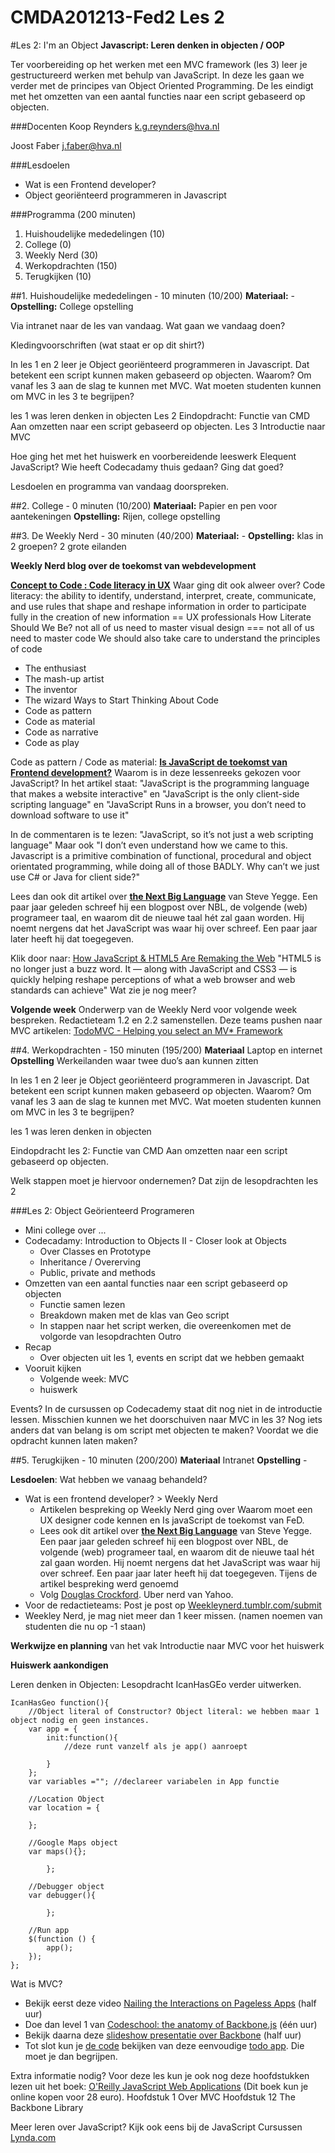CMDA201213-Fed2 Les 2
=====================

#Les 2: I'm an Object
**Javascript: Leren denken in objecten / OOP**

Ter voorbereiding op het werken met een MVC framework (les 3) leer je gestructureerd werken met behulp van JavaScript. In deze les gaan we verder met de principes van Object Oriented Programming. De les eindigt met het omzetten van een aantal functies naar een script gebaseerd op objecten.

###Docenten
Koop Reynders k.g.reynders@hva.nl 

Joost Faber j.faber@hva.nl

###Lesdoelen
* Wat is een Frontend developer?
* Object georiënteerd programmeren in Javascript

###Programma (200 minuten)
1. Huishoudelijke mededelingen (10) 
2. College (0)
3. Weekly Nerd (30) 
4. Werkopdrachten (150)
5. Terugkijken (10) 


##1. Huishoudelijke mededelingen - 10 minuten (10/200)
**Materiaal:** - 
**Opstelling:** College opstelling

Via intranet naar de les van vandaag.
Wat gaan we vandaag doen?

Kledingvoorschriften (wat staat er op dit shirt?)

In les 1 en 2 leer je Object georiënteerd programmeren in Javascript.  Dat betekent een script kunnen maken gebaseerd op objecten.
Waarom? Om vanaf les 3 aan de slag te kunnen met MVC. Wat moeten studenten kunnen om MVC in les 3 te begrijpen? 

les 1 was leren denken in objecten
Les 2 Eindopdracht: Functie van CMD Aan omzetten naar een script gebaseerd op objecten.
Les 3 Introductie naar MVC

Hoe ging het met het huiswerk en voorbereidende leeswerk Elequent JavaScript?
Wie heeft Codecadamy thuis gedaan? Ging dat goed?

Lesdoelen en programma van vandaag doorspreken.


##2. College - 0 minuten (10/200)
**Materiaal:** Papier en pen voor aantekeningen
**Opstelling:** Rijen, college opstelling


##3. De Weekly Nerd - 30 minuten (40/200)
**Materiaal:** -
**Opstelling:** klas in 2 groepen? 2 grote eilanden

**Weekly Nerd blog over de toekomst van webdevelopment**

**[Concept to Code : Code literacy in UX](http://uxmag.com/articles/concept-to-code)**
Waar ging dit ook alweer over?
Code literacy: the ability to identify, understand, interpret, create, communicate, and use rules that shape and reshape information in order to participate fully in the creation of new information == UX professionals
How Literate Should We Be?
not all of us need to master visual design === not all of us need to master code
We should also take care to understand the principles of code
- The enthusiast
- The mash-up artist
- The inventor
- The wizard
Ways to Start Thinking About Code
- Code as pattern
- Code as material
- Code as narrative
- Code as play

Code as pattern / Code as material:
**[Is JavaScript de toekomst van Frontend development?](http://mashable.com/2012/11/12/javascript/)** Waarom is in deze lessenreeks gekozen voor JavaScript? 
In het artikel staat: "JavaScript is the programming language that makes a website interactive"
en "JavaScript is the only client-side scripting language"
en "JavaScript Runs in a browser, you don’t need to download software to use it"

In de commentaren is te lezen: "JavaScript, so it’s not just a web scripting language"
Maar ook "I don’t even understand how we came to this. Javascript is a primitive combination of functional, procedural and object orientated programming, while doing all of those BADLY. Why can’t we just use C# or Java for client side?"

Lees dan ook dit artikel over [**the Next Big Language**](http://steve-yegge.blogspot.nl/2007/02/next-big-language.html) van Steve Yegge. Een paar jaar geleden schreef hij een blogpost over NBL, de volgende (web) programeer taal, en waarom dit de nieuwe taal hét zal gaan worden. Hij noemt nergens dat het JavaScript was waar hij over schreef. Een paar jaar later heeft hij dat toegegeven.

Klik door naar: [How JavaScript & HTML5 Are Remaking the Web](http://mashable.com/2011/03/17/javascript-html5/)
 "HTML5 is no longer just a buzz word. It — along with JavaScript and CSS3 — is quickly helping reshape perceptions of what a web browser and web standards can achieve"
Wat zie je nog meer?



**Volgende week**
Onderwerp van de Weekly Nerd voor volgende week bespreken. 
Redactieteam 1.2 en 2.2 samenstellen. Deze teams pushen naar MVC artikelen: [TodoMVC - Helping you select an MV* Framework](http://addyosmani.github.com/todomvc/)


##4. Werkopdrachten - 150 minuten (195/200)
**Materiaal** Laptop en internet
**Opstelling** Werkeilanden waar twee duo’s aan kunnen zitten


In les 1 en 2 leer je Object georiënteerd programmeren in Javascript.  Dat betekent een script kunnen maken gebaseerd op objecten.
Waarom? Om vanaf les 3 aan de slag te kunnen met MVC. Wat moeten studenten kunnen om MVC in les 3 te begrijpen? 

les 1 was leren denken in objecten

Eindopdracht les 2: Functie van CMD Aan omzetten naar een script gebaseerd op objecten.

Welk stappen moet je hiervoor ondernemen? Dat zijn de lesopdrachten les 2


###Les 2: Object Geörienteerd Programeren

- Mini college over ...
- Codecadamy: Introduction to Objects II - Closer look at Objects
	- Over Classes en Prototype
	- Inheritance / Overerving
	- Public, private and methods
- Omzetten van een aantal functies naar een script gebaseerd op objecten
	- Functie samen lezen
	- Breakdown maken met de klas van Geo script
	- In stappen naar het script werken, die overeenkomen met de volgorde van lesopdrachten
Outro 
- Recap 
	- Over objecten uit les 1, events en script dat we hebben gemaakt
- Vooruit kijken
 	- Volgende week: MVC 
	- huiswerk

Events? In de cursussen op Codecademy staat dit nog niet in de introductie lessen. Misschien kunnen we het doorschuiven naar MVC in les 3?
Nog iets anders dat van belang is om script met objecten te maken? Voordat we die opdracht kunnen laten maken?



##5. Terugkijken - 10 minuten (200/200)
**Materiaal** Intranet
**Opstelling** - 

**Lesdoelen**: Wat hebben we vanaag behandeld? 

- Wat is een frontend developer? > Weekly Nerd
	- Artikelen bespreking op Weekly Nerd ging over Waarom moet een UX designer code kennen en Is javaScript de toekomst van FeD.
	- Lees ook dit artikel over [**the Next Big Language**](http://steve-yegge.blogspot.nl/2007/02/next-big-language.html) van Steve Yegge. Een paar jaar geleden schreef hij een blogpost over NBL, de volgende (web) programeer taal, en waarom dit de nieuwe taal hét zal gaan worden. Hij noemt nergens dat het JavaScript was waar hij over schreef. Een paar jaar later heeft hij dat toegegeven.
Tijens de artikel bespreking werd genoemd
	- Volg [Douglas Crockford](http://www.yuiblog.com/crockford/). Uber nerd van Yahoo. 
- Voor de redactieteams: Post je post op [Weekleynerd.tumblr.com/submit](http://weeklynerd.tumblr.com/submit)
- Weekley Nerd, je mag niet meer dan 1 keer missen. (namen noemen van studenten die nu op -1 staan)




**Werkwijze en planning** van het vak
	Introductie naar MVC voor het huiswerk

**Huiswerk aankondigen**

Leren denken in Objecten: Lesopdracht IcanHasGEo verder uitwerken.

	IcanHasGeo function(){
		//Object literal of Constructor? Object literal: we hebben maar 1 object nodig en geen instances. 
		var app = {
			init:function(){
				//deze runt vanzelf als je app() aanroept
			
			}
		};
		var variables =""; //declareer variabelen in App functie

		//Location Object
		var location = {
		
		};

		//Google Maps object
		var maps(){};

			};
			
		//Debugger object
		var debugger(){

			};

		//Run app
		$(function () {
			app();	
		});
	};


Wat is MVC?
	
- Bekijk eerst deze video [Nailing the Interactions on Pageless Apps](http://vimeo.com/22685608) (half uur)
- Doe dan level 1 van [Codeschool: the anatomy of Backbone.js](http://www.codeschool.com/courses/anatomy-of-backbonejs) (één uur)
- Bekijk daarna deze [slideshow presentatie over Backbone](http://backbone-dot-js-intro.heroku.com) (half uur)
- Tot slot kun je [de code](http://backbonejs.org/docs/todos.html#section-16) bekijken van deze eenvoudige [todo app](http://documentcloud.github.com/backbone/examples/todos/index.html). Die moet je dan begrijpen.

Extra informatie nodig? Voor deze les kun je ook nog deze hoofdstukken lezen uit het boek: [O'Reilly JavaScript Web Applications](http://shop.oreilly.com/product/0636920018421.do) (Dit boek kun je online kopen voor 28 euro).
Hoofdstuk 1 Over MVC
Hoofdstuk 12 The Backbone Library

Meer leren over JavaScript?
Kijk ook eens bij de JavaScript Cursussen [Lynda.com](http://www.lynda.com/JavaScript-training-tutorials/244-0.html)





